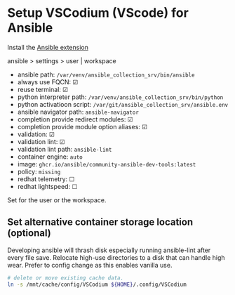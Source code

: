 # Setup VSCodium (VScode) for Ansible
Install the [Ansible extension](https://marketplace.visualstudio.com/items?itemName=redhat.ansible)

ansible > settings > user | workspace
* ansible path: `/var/venv/ansible_collection_srv/bin/ansible`
* always use FQCN: ☑
* reuse terminal: ☑
* python interpreter path: `/var/venv/ansible_collection_srv/bin/python`
* python activatioon script: `/var/git/ansible_collection_srv/ansible.env`
* ansible navigator path: `ansible-navigator`
* completion provide redirect modules: ☑
* completion provide module option aliases: ☑
* validation: ☑
* validation lint: ☑
* validation lint path: `ansible-lint`
* container engine: `auto`
* image: `ghcr.io/ansible/community-ansible-dev-tools:latest`
* policy: `missing`
* redhat telemetry: ☐
* redhat lightspeed: ☐

Set for the user or the workspace.


## Set alternative container storage location (optional)
Developing ansible will thrash disk especially running ansible-lint after every
file save. Relocate high-use directories to a disk that can handle
high wear. Prefer to config change as this enables vanilla use.

``` bash
# delete or move existing cache data.
ln -s /mnt/cache/config/VSCodium ${HOME}/.config/VSCodium
```